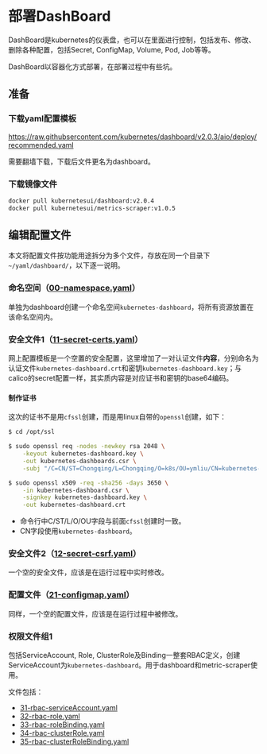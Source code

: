 # 部署DashBoard

DashBoard是kubernetes的仪表盘，也可以在里面进行控制，包括发布、修改、删除各种配置，包括Secret, ConfigMap, Volume, Pod, Job等等。

DashBoard以容器化方式部署，在部署过程中有些坑。

## 准备

### 下载yaml配置模板

<https://raw.githubsercontent.com/kubernetes/dashboard/v2.0.3/aio/deploy/recommended.yaml>

需要翻墙下载，下载后文件更名为dashboard。

### 下载镜像文件

```bash
docker pull kubernetesui/dashboard:v2.0.4
docker pull kubernetesui/metrics-scraper:v1.0.5
```

## 编辑配置文件

本文将配置文件按功能用途拆分为多个文件，存放在同一个目录下`~/yaml/dashboard/`，以下逐一说明。

### 命名空间（[00-namespace.yaml](00-namespace.yaml)）

单独为dashboard创建一个命名空间`kubernetes-dashboard`，将所有资源放置在该命名空间内。

### 安全文件1（[11-secret-certs.yaml](11-secret-certs.yaml)）

网上配置模板是一个空置的安全配置，这里增加了一对认证文件**内容**，分别命名为认证文件`kubernetes-dashboard.crt`和密钥`kubernetes-dashboard.key`；与calico的secret配置一样，其实质内容是对应证书和密钥的base64编码。

#### 制作证书

这次的证书不是用`cfssl`创建，而是用linux自带的`openssl`创建，如下：

```bash
$ cd /opt/ssl

$ sudo openssl req -nodes -newkey rsa 2048 \
    -keyout kubernetes-dashboard.key \
    -out kubernetes-dashboards.csr \
    -subj "/C=CN/ST=Chongqing/L=Chongqing/O=k8s/OU=ymliu/CN=kubernetes-dashboard"

$ sudo openssl x509 -req -sha256 -days 3650 \
    -in kubernetes-dashboard.csr \
    -signkey kubernetes-dashboard.key \
    -out kubernetes-dashboard.crt
```

- 命令行中C/ST/L/O/OU字段与前面`cfssl`创建时一致。
- CN字段使用`kubernetes-dashboard`。

### 安全文件2（[12-secret-csrf.yaml](12-secret-csrf.yaml)）

一个空的安全文件，应该是在运行过程中实时修改。

### 配置文件（[21-configmap.yaml](21-configmap.yaml)）

同样，一个空的配置文件，应该是在运行过程中被修改。

### 权限文件组1

包括ServiceAccount, Role, ClusterRole及Binding一整套RBAC定义，创建ServiceAccount为`kubernetes-dashboard`。用于dashboard和metric-scraper使用。

文件包括：

- [31-rbac-serviceAccount.yaml](31-rbac-serviceAccount.yaml)
- [32-rbac-role.yaml](32-rbac-role.yaml)
- [33-rbac-roleBinding.yaml](33-rbac-roleBinding.yaml)
- [34-rbac-clusterRole.yaml](34-rbac-clusterRole.yaml)
- [35-rbac-clusterRoleBinding.yaml](35-rbac-clusterRoleBinding.yaml)
